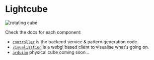 # Lightcube

![rotating cube](https://media.giphy.com/media/tIj6rJUJWC6HFUsl4l/giphy.gif)

Check the docs for each component:

- [`controller`](./controller) is the backend service & pattern generation code.
- [`visualisation`](./visualisation) is a webgl based client to visualise what's going on.
- [`arduino`](./) physical cube coming soon...
